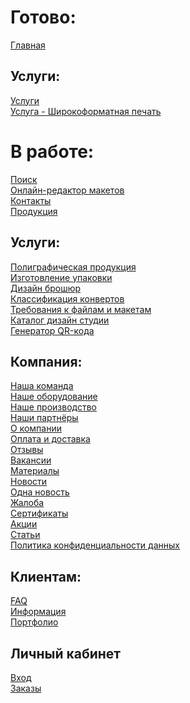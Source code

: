 # Готово:
[Главная](https://rex4r.github.io/pmg/2/index.html) <br>

## Услуги: <br>
[Услуги](https://rex4r.github.io/pmg/2/services.html) <br>
[Услуга - Широкоформатная печать](https://rex4r.github.io/pmg/service.html) <br>

# В работе: <br>
[Поиск](https://rex4r.github.io/pmg/) <br>
[Онлайн-редактор макетов](https://rex4r.github.io/pmg/) <br>
[Контакты](https://rex4r.github.io/pmg/) <br>
[Продукция](https://rex4r.github.io/pmg/) <br>

## Услуги: <br>
[Полиграфическая продукция](https://rex4r.github.io/pmg/) <br>
[Изготовление упаковки](https://rex4r.github.io/pmg/) <br>
[Дизайн брошюр](https://rex4r.github.io/pmg/) <br>
[Классификация конвертов](https://rex4r.github.io/pmg/) <br>
[Требования к файлам и макетам](https://rex4r.github.io/pmg/) <br>
[Каталог дизайн студии](https://rex4r.github.io/pmg/) <br>
[Генератор QR-кода](https://rex4r.github.io/pmg/) <br>

## Компания: <br>
[Наша команда](https://rex4r.github.io/pmg/) <br>
[Нашe оборудование](https://rex4r.github.io/pmg/) <br>
[Наше производство](https://rex4r.github.io/pmg/) <br>
[Наши партнёры](https://rex4r.github.io/pmg/) <br>
[О компании](https://rex4r.github.io/pmg/) <br>
[Оплата и доставка](https://rex4r.github.io/pmg/) <br>
[Отзывы](https://rex4r.github.io/pmg/) <br>
[Вакансии](https://rex4r.github.io/pmg/) <br>
[Материалы](https://rex4r.github.io/pmg/) <br>
[Новости](https://rex4r.github.io/pmg/) <br>
[Одна новость](https://rex4r.github.io/pmg/) <br>
[Жалоба](https://rex4r.github.io/pmg/) <br>
[Сертификаты](https://rex4r.github.io/pmg/) <br>
[Акции](https://rex4r.github.io/pmg/) <br>
[Статьи](https://rex4r.github.io/pmg/) <br>
[Политика конфиденциальности данных](https://rex4r.github.io/pmg/) <br>

## Клиентам:
[FAQ](https://rex4r.github.io/pmg/) <br>
[Информация](https://rex4r.github.io/pmg/) <br>
[Портфолио](https://rex4r.github.io/pmg/) <br>

## Личный кабинет
[Вход](https://rex4r.github.io/pmg/) <br>
[Заказы](https://rex4r.github.io/pmg/) <br>

